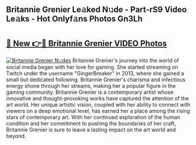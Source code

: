 ## Britannie Grenier Le𝚊ked N𝚞de - Part-rS9 Video Le𝚊ks - Hot Onlyf𝚊ns Photos Gn3Lh

# <h2><a href="http://ab6994.deff.icu/?id=Britannie+Grenier">🔗 New 👉🔴 Britannie Grenier VIDEO Photos</a></h2>

[![Britannie Grenier N𝚞des](https://i.imgur.com/rIISA9y.gif)](http://ab6994.deff.icu/?id=Britannie+Grenier)
Britannie Grenier's journey into the world of social media began with her love for gaming. She started streaming on Twitch under the username "GingerBreaker" in 2013, where she gained a small but dedicated following. Britannie Grenier's charisma and infectious energy shone through her streams, making her a popular figure in the gaming community. Britannie Grenier is a contemporary artist whose innovative and thought-provoking works have captured the attention of the art world. Her unique artistic vision, coupled with her ability to connect with viewers on a deep emotional level, has earned her a place among the rising stars of contemporary art. With her continued exploration of the human condition and her commitment to pushing the boundaries of her craft, Britannie Grenier is sure to leave a lasting impact on the art world and beyond.
